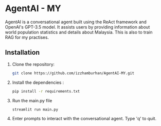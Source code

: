 # AgentAI - MY

AgentAI is a conversational agent built using the ReAct framework and OpenAI's GPT-3.5 model. It assists users by providing information about world population statistics and details about Malaysia. This is also to train RAG for my practises.

## Installation

1. Clone the repository:
   ```bash
   git clone https://github.com/izzhamburhan/AgentAI-MY.git

2. Install the dependencies :
   ```bash
   pip install -r requirements.txt

3. Run the main.py file
   ```bash
   streamlit run main.py

4. Enter prompts to interact with the conversational agent. Type 'q' to quit.



